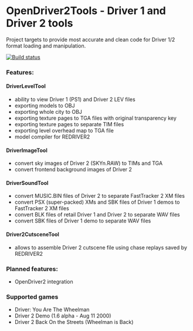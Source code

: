 # OpenDriver2Tools - Driver 1 and Driver 2 tools

Project targets to provide most accurate and clean code for Driver 1/2 format loading and manipulation.

[![Build status](https://ci.appveyor.com/api/projects/status/59t58wq3etym653n/branch/master?svg=true)](https://ci.appveyor.com/project/SoapyMan/opendriver2tools/branch/master)

### Features:
#### DriverLevelTool
 - ability to view Driver 1 (PS1) and Driver 2 LEV files
 - exporting models to OBJ
 - exporting whole city to OBJ
 - exporting texture pages to TGA files with original transparency key
 - exporting texture pages to separate TIM files
 - exporting level overhead map to TGA file
 - model compiler for REDRIVER2

#### DriverImageTool
 - convert sky images of Driver 2 (SKYn.RAW) to TIMs and TGA
 - convert frontend background images of Driver 2

#### DriverSoundTool
- convert MUSIC.BIN files of Driver 2 to separate FastTracker 2 XM files
- convert PSX (super-packed) XMs and SBK files of Driver 1 demos to FastTracker 2 XM files
- convert BLK files of retail Driver 1 and Driver 2 to separate WAV files
- convert SBK files of Driver 1 demo to separate WAV files

#### Driver2CutsceneTool
- allows to assemble Driver 2 cutscene file using chase replays saved by REDRIVER2
 
### Planned features:
 - OpenDriver2 integration
 
### Supported games
- Driver: You Are The Wheelman
- Driver 2 Demo (1.6 alpha - Aug 11 2000)
- Driver 2 Back On the Streets (Wheelman is Back)
